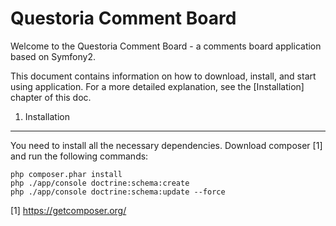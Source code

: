 Questoria Comment Board
========================

Welcome to the Questoria Comment Board - a comments board application based on Symfony2.

This document contains information on how to download, install, and start
using application. For a more detailed explanation, see the [Installation]
chapter of this doc.

1) Installation
----------------------------------

You need to install all the necessary dependencies. Download composer [1] and run the
following commands:

    php composer.phar install
    php ./app/console doctrine:schema:create
    php ./app/console doctrine:schema:update --force


[1] https://getcomposer.org/